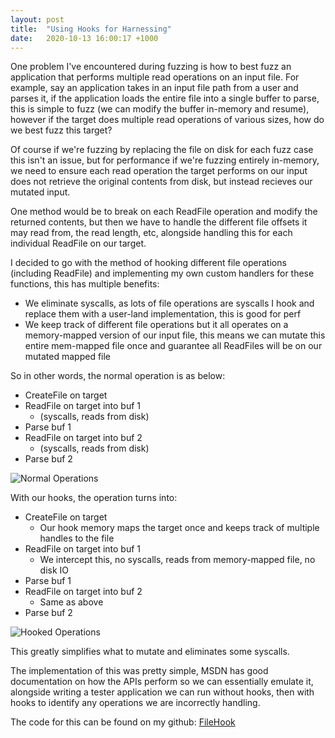 ```yaml
---
layout: post
title:  "Using Hooks for Harnessing"
date:   2020-10-13 16:00:17 +1000
---
```

One problem I've encountered during fuzzing is how to best fuzz an application that performs multiple read operations on an input file. For example, say an application takes in an input file path from a user and parses it, if the application loads
the entire file into a single buffer to parse, this is simple to fuzz (we can modify the buffer in-memory and resume), however if the target does multiple read operations of various sizes, how do we best fuzz this target?

Of course if we're fuzzing by replacing the file on disk for each fuzz case this isn't an issue, but for performance if we're fuzzing entirely in-memory, we need to ensure each read operation the target performs on our input does not retrieve the original contents from disk, but instead recieves our
mutated input.

One method would be to break on each ReadFile operation and modify the returned contents, but then we have to handle the different file offsets it may read from, the read length, etc, alongside handling this for each individual ReadFile on our target.

I decided to go with the method of hooking different file operations (including ReadFile) and implementing my own custom handlers for these functions, this has multiple benefits:
    
* We eliminate syscalls, as lots of file operations are syscalls I hook and replace them with a user-land implementation, this is good for perf
* We keep track of different file operations but it all operates on a memory-mapped version of our input file, this means we can mutate this entire mem-mapped file once and guarantee all ReadFiles will be on our mutated mapped file

So in other words, the normal operation is as below:
    
* CreateFile on target
* ReadFile on target into buf 1 
    * (syscalls, reads from disk)
* Parse buf 1
* ReadFile on target into buf 2 
    * (syscalls, reads from disk)
* Parse buf 2

![Normal Operations](/assets/FileHook/oldop.png)

With our hooks, the operation turns into:
    
* CreateFile on target
    * Our hook memory maps the target once and keeps track of multiple handles to the file
* ReadFile on target into buf 1
    * We intercept this, no syscalls, reads from memory-mapped file, no disk IO
* Parse buf 1
* ReadFile on target into buf 2
    * Same as above
* Parse buf 2

![Hooked Operations](/assets/FileHook/newop.png)

This greatly simplifies what to mutate and eliminates some syscalls.

The implementation of this was pretty simple, MSDN has good documentation on how the APIs perform so we can essentially emulate it, alongside writing a tester application we can run without hooks, then with hooks to identify any
operations we are incorrectly handling. 

The code for this can be found on my github: [FileHook](https://github.com/Kharos102/FileHook)



